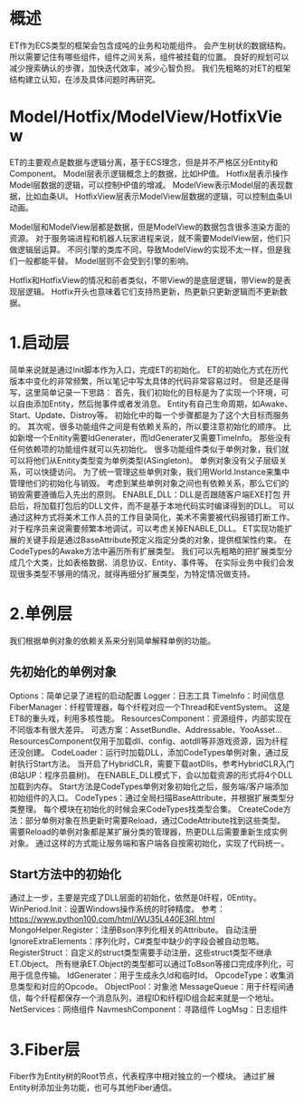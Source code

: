 # 概述
ET作为ECS类型的框架会包含成吨的业务和功能组件。
    会产生树状的数据结构。
所以需要记住有哪些组件，组件之间关系，组件被挂载的位置。
良好的规划可以减少搜索确认的步骤，加快迭代效率，减少心智负担。
我们先粗略的对ET的框架结构建立认知，在涉及具体问题时再研究。

# Model/Hotfix/ModelView/HotfixView
ET的主要观点是数据与逻辑分离，基于ECS理念，但是并不严格区分Entity和Component。
Model层表示逻辑概念上的数据，比如HP值。
Hotfix层表示操作Model层数据的逻辑，可以控制HP值的增减。
ModelView表示Model层的表现数据，比如血条UI。
HotfixView层表示ModelView层数据的逻辑，可以控制血条UI动画。

Model层和ModelView层都是数据，但是ModelView的数据包含很多渲染方面的资源。
对于服务端进程和机器人玩家进程来说，就不需要ModelView层，他们只做逻辑层运算。
不同引擎的类库不同，导致ModelView的实现不太一样，但是我们一般都能平替。
    Model层则不会受到引擎的影响。

Hotfix和HotfixView的情况和前者类似，不带View的是底层逻辑，带View的是表现层逻辑。
Hotfix开头也意味着它们支持热更新，热更新只更新逻辑而不更新数据。

# 1.启动层
简单来说就是通过Init脚本作为入口，完成ET的初始化。
ET的初始化方式在历代版本中变化的非常频繁，所以笔记中写太具体的代码非常容易过时。
但是还是得写，这里简单记录一下思路：
首先，我们初始化的目标是为了实现一个环境，可以自由添加Entity，然后抛事件或者发消息。
    Entity有自己生命周期，如Awake、Start、Update、Distroy等。
    初始化中的每一个步骤都是为了这个大目标而服务的。
其次呢，很多功能组件之间是有依赖关系的，所以要注意初始化的顺序。
    比如新增一个Enitity需要IdGenerater，而IdGenerater又需要TimeInfo。
    那些没有任何依赖项的功能组件就可以先初始化。
很多功能组件类似于单例对象，我们就可以将他们从Enitity类型变为单例类型(ASingleton)。
    单例对象没有父子层级关系，可以快捷访问。
    为了统一管理这些单例对象，我们用World.Instance来集中管理他们的初始化与销毁。
    考虑到某些单例对象之间也有依赖关系，那么它们的销毁需要遵循后入先出的原则。
ENABLE_DLL：DLL是否跟随客户端EXE打包
    开启后，将加载打包后的DLL文件，而不是基于本地代码实时编译得到的DLL。
    可以通过这种方式将美术工作人员的工作目录简化，美术不需要被代码报错打断工作。
    对于程序员来说需要频繁本地调试，可以考虑关掉ENABLE_DLL。
ET实现功能扩展的关键手段是通过BaseAttribute预定义指定分类的对象，提供框架性约束。
    在CodeTypes的Awake方法中遍历所有扩展类型。
    我们可以先粗略的把扩展类型分成几个大类，比如表格数据、消息协议、Entity、事件等。
    在实际业务中我们会发现很多类型不够用的情况，就得再细分扩展类型，为特定情况做支持。

# 2.单例层
我们根据单例对象的依赖关系来分别简单解释单例的功能。

## 先初始化的单例对象
Options：简单记录了进程的启动配置
Logger：日志工具
TimeInfo：时间信息
FiberManager：纤程管理器，每个纤程对应一个Thread和EventSystem。
    这是ET8的重头戏，利用多核性能。
ResourcesComponent：资源组件，内部实现在不同版本有很大差异。
    可选方案：AssetBundle、Addressable、YooAsset...
    ResourcesComponent仅用于加载dll、config、aotdll等非游戏资源，因为纤程还没创建。
CodeLoader：运行时加载DLL，添加CodeTypes单例对象，通过反射执行Start方法。
    当开启了HybridCLR，需要下载aotDlls，参考HybridCLR入门(B站UP：程序员晨树)。
    在ENABLE_DLL模式下，会以加载资源的形式将4个DLL加载到内存。
    Start方法是CodeTypes单例对象初始化之后，服务端/客户端添加初始组件的入口。
CodeTypes：通过全局扫描BaseAttribute，并根据扩展类型分类整理。
    每个模块在初始化的时候会来CodeTypes找类型合集。
    CreateCode方法：部分单例对象在热更新时需要Reload，通过CodeAttribute找到这些类型。
        需要Reload的单例对象都是某扩展分类的管理器，热更DLL后需要重新生成实例对象。
        通过这样的方式能让服务端和客户端各自按需初始化，实现了代码统一。

## Start方法中的初始化
通过上一步，主要是完成了DLL层面的初始化，依然是0纤程，0Entity。
WinPeriod.Init：设置Windows操作系统的时钟精度。
    参考：https://www.python100.com/html/WU35L440E3RI.html
MongoHelper.Register：注册Bson序列化相关的Attribute。
    自动注册IgnoreExtraElements：序列化时，C#类型中缺少的字段会被自动忽略。
    RegisterStruct：自定义的struct类型需要手动注册，这些struct类型不继承ET.Object。
    所有继承ET.Object的类型都可以通过ToBson等接口完成序列化，可用于信息传输。
IdGenerater：用于生成永久Id和临时Id。
OpcodeType：收集消息类型和对应的Opcode。
ObjectPool：对象池
MessageQueue：用于纤程间通信，每个纤程都保存一个消息队列，进程ID和纤程ID组合起来就是一个地址。
NetServices：网络组件
NavmeshComponent：寻路组件
LogMsg：日志组件

# 3.Fiber层
Fiber作为Entity树的Root节点，代表程序中相对独立的一个模块。
通过扩展Entity树添加业务功能，也可与其他Fiber通信。